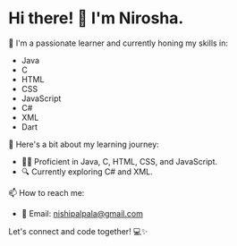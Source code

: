 # Hi there! 👋 I'm Nirosha.

🌱 I'm a passionate learner and currently honing my skills in:

- Java
- C
- HTML
- CSS
- JavaScript
- C#
- XML
- Dart

🚀 Here's a bit about my learning journey:

- 👩‍💻 Proficient in Java, C, HTML, CSS, and JavaScript.
- 🔍 Currently exploring C# and XML.

📫 How to reach me:

- 📧 Email: nishipalpala@gmail.com

Let's connect and code together! 💻✨
